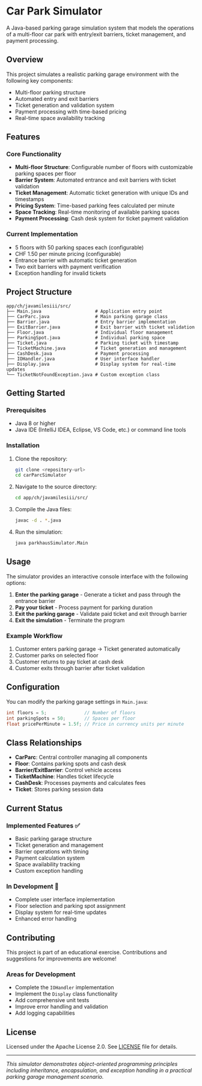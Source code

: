 # Car Park Simulator

A Java-based parking garage simulation system that models the operations of a multi-floor car park with entry/exit barriers, ticket management, and payment processing.

## Overview

This project simulates a realistic parking garage environment with the following key components:
- Multi-floor parking structure
- Automated entry and exit barriers
- Ticket generation and validation system
- Payment processing with time-based pricing
- Real-time space availability tracking

## Features

### Core Functionality
- **Multi-floor Structure**: Configurable number of floors with customizable parking spaces per floor
- **Barrier System**: Automated entrance and exit barriers with ticket validation
- **Ticket Management**: Automatic ticket generation with unique IDs and timestamps
- **Pricing System**: Time-based parking fees calculated per minute
- **Space Tracking**: Real-time monitoring of available parking spaces
- **Payment Processing**: Cash desk system for ticket payment validation

### Current Implementation
- 5 floors with 50 parking spaces each (configurable)
- CHF 1.50 per minute pricing (configurable)
- Entrance barrier with automatic ticket generation
- Two exit barriers with payment verification
- Exception handling for invalid tickets

## Project Structure

```
app/ch/javamilesiii/src/
├── Main.java                    # Application entry point
├── CarParc.java                 # Main parking garage class
├── Barrier.java                 # Entry barrier implementation
├── ExitBarrier.java             # Exit barrier with ticket validation
├── Floor.java                   # Individual floor management
├── ParkingSpot.java             # Individual parking space
├── Ticket.java                  # Parking ticket with timestamp
├── TicketMachine.java           # Ticket generation and management
├── CashDesk.java                # Payment processing
├── IOHandler.java               # User interface handler
├── Display.java                 # Display system for real-time updates
└── TicketNotFoundException.java # Custom exception class
```

## Getting Started

### Prerequisites
- Java 8 or higher
- Java IDE (IntelliJ IDEA, Eclipse, VS Code, etc.) or command line tools

### Installation
1. Clone the repository:
   ```bash
   git clone <repository-url>
   cd carParcSimulator
   ```

2. Navigate to the source directory:
   ```bash
   cd app/ch/javamilesiii/src/
   ```

3. Compile the Java files:
   ```bash
   javac -d . *.java
   ```

4. Run the simulation:
   ```bash
   java parkhausSimulator.Main
   ```

## Usage

The simulator provides an interactive console interface with the following options:
1. **Enter the parking garage** - Generate a ticket and pass through the entrance barrier
2. **Pay your ticket** - Process payment for parking duration
3. **Exit the parking garage** - Validate paid ticket and exit through barrier
4. **Exit the simulation** - Terminate the program

### Example Workflow
1. Customer enters parking garage → Ticket generated automatically
2. Customer parks on selected floor
3. Customer returns to pay ticket at cash desk
4. Customer exits through barrier after ticket validation

## Configuration

You can modify the parking garage settings in `Main.java`:

```java
int floors = 5;              // Number of floors
int parkingSpots = 50;       // Spaces per floor
float pricePerMinute = 1.5f; // Price in currency units per minute
```

## Class Relationships

- **CarParc**: Central controller managing all components
- **Floor**: Contains parking spots and cash desk
- **Barrier/ExitBarrier**: Control vehicle access
- **TicketMachine**: Handles ticket lifecycle
- **CashDesk**: Processes payments and calculates fees
- **Ticket**: Stores parking session data

## Current Status

### Implemented Features ✅
- Basic parking garage structure
- Ticket generation and management
- Barrier operations with timing
- Payment calculation system
- Space availability tracking
- Custom exception handling

### In Development 🚧
- Complete user interface implementation
- Floor selection and parking spot assignment
- Display system for real-time updates
- Enhanced error handling

## Contributing

This project is part of an educational exercise. Contributions and suggestions for improvements are welcome!

### Areas for Development
- Complete the `IOHandler` implementation
- Implement the `Display` class functionality
- Add comprehensive unit tests
- Improve error handling and validation
- Add logging capabilities

## License

Licensed under the Apache License 2.0. See [LICENSE](LICENSE) file for details.

---
*This simulator demonstrates object-oriented programming principles including inheritance, encapsulation, and exception handling in a practical parking garage management scenario.*
